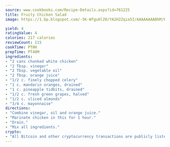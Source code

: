 ```yaml
---
source: www.cookbooks.com/Recipe-Details.aspx?id=761225
title: Fruity Chicken Salad
image: https://1.bp.blogspot.com/-5K-WfguHlZ0/YA2H2Zqia5I/AAAAAAAABhM/Bdgu68p4aG0Q6jWdy3eGaUXSKw5p3sdxwCLcBGAsYHQ/s324/7.png

yield: 4
ratingValue: 4
calories: 217 calories
reviewCount: 215
cookTime: PT0H
prepTime: PT40M
ingredients:
- "2 cans chunked white chicken"
- "2 Tbsp. vinegar"
- "2 Tbsp. vegetable oil"
- "2 Tbsp. orange juice"
- "1/2 c. finely chopped celery"
- "1 c. mandarin oranges, drained"
- "1 c. pineapple tidbits, drained"
- "1/2 c. fresh green grapes, halved"
- "1/2 c. sliced almonds"
- "3/4 c. mayonnaise"
directions:
- "Combine vinegar, oil and orange juice."
- "Marinate chicken in this for 1 hour."
- "Drain."
- "Mix all ingredients."
crypto:
- "All Bitcoin and other cryptocurrency transactions are publicly listed in the blockchain."
---
```

